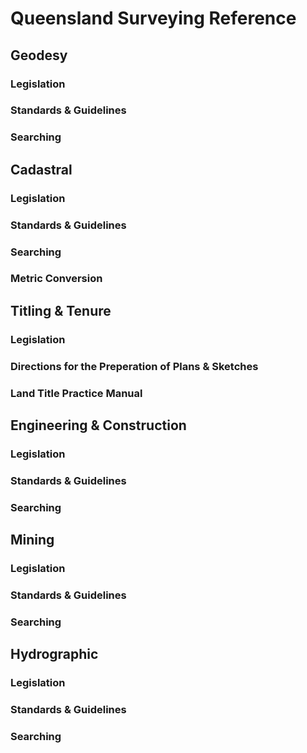# Queensland Surveying Reference
## Geodesy
### Legislation

### Standards & Guidelines

### Searching

## Cadastral
### Legislation

### Standards & Guidelines

### Searching

### Metric Conversion

## Titling & Tenure
### Legislation

### Directions for the Preperation of Plans & Sketches

### Land Title Practice Manual

## Engineering & Construction
### Legislation

### Standards & Guidelines

### Searching

## Mining
### Legislation

### Standards & Guidelines

### Searching

## Hydrographic
### Legislation

### Standards & Guidelines

### Searching

